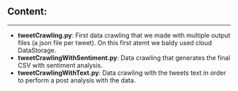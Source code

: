## Content:
---

- **tweetCrawling.py**: First data crawling that we made with multiple output files (a json file per tweet). On this first atemt we baldy used cloud DataStorage.
- **tweetCrawlingWithSentiment.py**: Data crawling that generates the final CSV with sentiment analysis.
- **tweetCrawlingWithText.py**: Data crawling with the tweets text in order to perform a post analysis with the data.